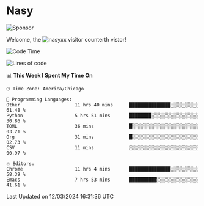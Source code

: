 # Nasy

<!--
<p align="center">
<img height="200" src="https://github-readme-stats.vercel.app/api?username=nasyxx&count_private=true&show_icons=true&theme=dracula&include_all_commits=true"/>
<img height="200" src="https://github-readme-stats.vercel.app/api/top-langs/?username=nasyxx&theme=dracula&hide=html,jupyter+notebook&count_private=true&show_icons=true"/>
</p>

  
----------------
-->

![Sponsor](https://img.shields.io/static/v1.svg?label=Sponsor&message=%E2%9D%A4&logo=GitHub&style=flat&color=pink)
 
Welcome, the ![nasyxx visitor counter](https://count.getloli.com/get/@nasyxx?theme=rule34)th vistor!
 
<!--START_SECTION:waka-->
![Code Time](http://img.shields.io/badge/Code%20Time-4%2C351%20hrs%2030%20mins-blue)

![Lines of code](https://img.shields.io/badge/From%20Hello%20World%20I%27ve%20Written-6.3%20million%20lines%20of%20code-blue)

📊 **This Week I Spent My Time On** 

```text
🕑︎ Time Zone: America/Chicago

💬 Programming Languages: 
Other                    11 hrs 40 mins      ███████████████░░░░░░░░░░   61.48 % 
Python                   5 hrs 51 mins       ████████░░░░░░░░░░░░░░░░░   30.86 % 
TOML                     36 mins             █░░░░░░░░░░░░░░░░░░░░░░░░   03.21 % 
Org                      31 mins             █░░░░░░░░░░░░░░░░░░░░░░░░   02.73 % 
CSV                      11 mins             ░░░░░░░░░░░░░░░░░░░░░░░░░   00.97 % 

🔥 Editors: 
Chrome                   11 hrs 4 mins       ███████████████░░░░░░░░░░   58.39 % 
Emacs                    7 hrs 53 mins       ██████████░░░░░░░░░░░░░░░   41.61 % 
```


 Last Updated on 12/03/2024 16:31:36 UTC
<!--END_SECTION:waka-->

<!-- ![visitors](https://visitor-badge.laobi.icu/badge?page_id=nasyxx.nasyxx) -->
